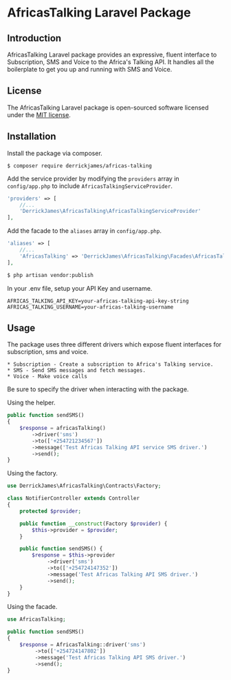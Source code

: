 # AfricasTalking Laravel Package

## Introduction

AfricasTalking Laravel package provides an expressive, fluent interface to
Subscription, SMS and Voice to the Africa's Talking API. It handles all the boilerplate to get you up and running with SMS and Voice.

## License

The AfricasTalking Laravel package is open-sourced software licensed under the [MIT license](http://opensource.org/licenses/MIT).

## Installation

Install the package via composer.

    $ composer require derrickjames/africas-talking

Add the service provider by modifying the `providers` array in `config/app.php`
to include `AfricasTalkingServiceProvider`.
```php
'providers' => [
    //...
    'DerrickJames\AfricasTalking\AfricasTalkingServiceProvider'
],
```

Add the facade to the `aliases` array in `config/app.php`.
```php
'aliases' => [
    //...
    'AfricasTalking' => 'DerrickJames\AfricasTalking\Facades\AfricasTalking'
],
```
```bash
$ php artisan vendor:publish
```

In your .env file, setup your API Key and username.

    AFRICAS_TALKING_API_KEY=your-africas-talking-api-key-string
    AFRICAS_TALKING_USERNAME=your-africas-talking-username

## Usage

The package uses three different drivers which expose fluent interfaces for subscription, sms and voice.

    * Subscription - Create a subscription to Africa's Talking service.
    * SMS - Send SMS messages and fetch messages.
    * Voice - Make voice calls

Be sure to specify the driver when interacting with the package.

Using the helper.
```php
public function sendSMS()
{
    $response = africasTalking()
        ->driver('sms')
        ->to(['+254721234567'])
        ->message('Test Africas Talking API service SMS driver.')
        ->send();
}
```

Using the factory.

```php
use DerrickJames\AfricasTalking\Contracts\Factory;

class NotifierController extends Controller
{
    protected $provider;

    public function __construct(Factory $provider) {
        $this->provider = $provider;
    }

    public function sendSMS() {
        $response = $this->provider
             ->driver('sms')
             ->to(['+254724147352'])
             ->message('Test Africas Talking API SMS driver.')
             ->send();
    }
}
```

Using the facade.

```php
use AfricasTalking;

public function sendSMS()
{
    $response = AfricasTalking::driver('sms')
         ->to(['+254724147802'])
         ->message('Test Africas Talking API SMS driver.')
         ->send();
}
```

